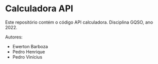# Calculadora API

Este repositório contém o código API calculadora.
Disciplina GQSO, ano 2022.

Autores:

* Ewerton Barboza
* Pedro Henrique
* Pedro Vinícius